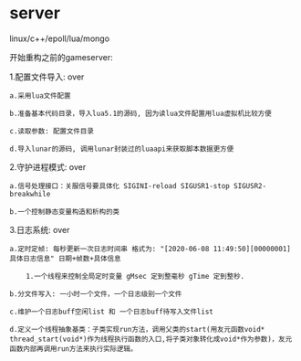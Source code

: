 # server
linux/c++/epoll/lua/mongo

开始重构之前的gameserver:

1.配置文件导入: over
  
    a.采用lua文件配置
  
    b.准备基本代码目录，导入lua5.1的源码, 因为读lua文件配置用lua虚拟机比较方便
  
	c.读取参数: 配置文件目录

	d.导入lunar的源码, 调用lunar封装过的luaapi来获取脚本数据更方便

2.守护进程模式: over
    
    a.信号处理接口：关服信号要具体化 SIGINI-reload SIGUSR1-stop SIGUSR2-breakwhile

	b.一个控制静态变量构造和析构的类

3.日志系统: over
    
    a.定时定帧: 每秒更新一次日志时间串 格式为: "[2020-06-08 11:49:50][00000001] 具体日志信息" 日期+帧数+具体信息 
		
		1.一个线程来控制全局定时变量 gMsec 定到整毫秒 gTime 定到整秒.
    
    b.分文件写入: 一小时一个文件，一个日志级别一个文件
    
    c.维护一个日志buff空闲list 和 一个日志buff待写入文件list
    
    d.定义一个线程抽象基类：子类实现run方法，调用父类的start(用友元函数void* thread_start(void*)作为线程执行函数的入口,将子类对象转化成void*作为参数)，友元函数内部再调用run方法来执行实际逻辑。
    

